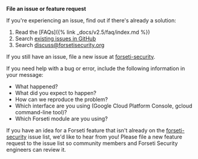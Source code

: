**File an issue or feature request**

If you're experiencing an issue, find out if there's already a solution:

1. Read the [FAQs]({% link _docs/v2.5/faq/index.md %})
1. Search [existing issues in GitHub](https://github.com/GoogleCloudPlatform/forseti-security/issues)
1. Search
[discuss@forsetisecurity.org](https://groups.google.com/a/forsetisecurity.org/forum/#!forum/discuss)

If you still have an issue, file a new issue at
[forseti-security](https://github.com/GoogleCloudPlatform/forseti-security/issues).

If you need help with a bug or error, include the following information in your message:

* What happened?
* What did you expect to happen?
* How can we reproduce the problem?
* Which interface are you using (Google Cloud Platform Console, gcloud command-line tool)?
* Which Forseti module are you using?

If you have an idea for a Forseti feature that isn't already on the
[forseti-security](https://github.com/GoogleCloudPlatform/forseti-security/issues)
issue list, we'd like to hear from you! Please file a new feature request to the
issue list so community members and Forseti Security engineers can review it.
